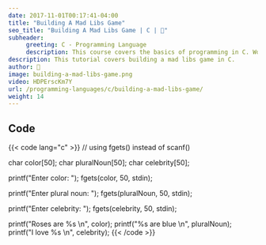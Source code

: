 ```yaml
---
date: 2017-11-01T00:17:41-04:00
title: "Building A Mad Libs Game"
seo_title: "Building A Mad Libs Game | C | 🦒"
subheader:
     greeting: C - Programming Language
     description: This course covers the basics of programming in C. Work your way through the videos/articles and I'll teach you everything you need to know to start your programming journey!
description: This tutorial covers building a mad libs game in C.
author: 🦒
image: building-a-mad-libs-game.png
video: HDPErscKm7Y
url: /programming-languages/c/building-a-mad-libs-game/
weight: 14
---
```


## Code

{{< code lang="c" >}}
// using fgets() instead of scanf()

char color[50];
char pluralNoun[50];
char celebrity[50];

printf("Enter color: ");
fgets(color, 50, stdin);

printf("Enter plural noun: ");
fgets(pluralNoun, 50, stdin);

printf("Enter celebrity: ");
fgets(celebrity, 50, stdin);

printf("Roses are %s \n", color);
printf("%s are blue \n", pluralNoun);
printf("I love %s \n", celebrity);
{{< /code >}}